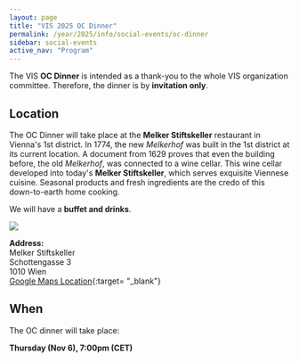 ```yaml
---
layout: page
title: "VIS 2025 OC Dinner"
permalink: /year/2025/info/social-events/oc-dinner
sidebar: social-events
active_nav: "Program"
---
```


The VIS **OC Dinner** is intended as a thank-you to the whole VIS organization committee.
Therefore, the dinner is by **invitation only**.


## Location

The OC Dinner will take place at the **Melker Stiftskeller** restaurant in Vienna's 1st district.
In 1774, the new *Melkerhof* was built in the 1st district at its current location.
A document from 1629 proves that even the building before, the old *Melkerhof*, was connected to a wine cellar.
This wine cellar developed into today's **Melker Stiftskeller**, which serves exquisite Viennese cuisine.
Seasonal products and fresh ingredients are the credo of this down-to-earth home cooking.

We will have a **buffet and drinks**.

<p>
    <img src="/year/2025/assets/venue-and-travel/oc-dinner.png" />
</p>

**Address:**<br />
Melker Stiftskeller<br />
Schottengasse 3<br />
1010 Wien<br />
[Google Maps Location](https://maps.app.goo.gl/Fw84tdcRbLUGLyzz7){:target= "_blank"}


## When

The OC dinner will take place:

**Thursday (Nov 6), 7:00pm (CET)**
